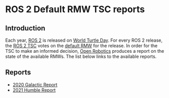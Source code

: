 # ROS 2 Default RMW TSC reports

## Introduction

Each year, [ROS 2](https://docs.ros.org/en/rolling/) is released on [World Turtle Day](https://www.worldturtleday.org/).
For every ROS 2 release, the [ROS 2 TSC](https://docs.ros.org/en/rolling/Governance.html) votes on the [default RMW](https://docs.ros.org/en/rolling/Concepts/About-Different-Middleware-Vendors.html) for the release.
In order for the TSC to make an informed decision, [Open Robotics](https://www.openrobotics.org/) produces a report on the state of the available RMWs.
The list below links to the available reports.

## Reports

* [2020 Galactic Report](galactic/README.md)
* [2021 Humble Report](humble/README.md)
